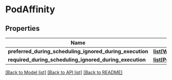 # PodAffinity

## Properties
Name | Type | Description | Notes
------------ | ------------- | ------------- | -------------
**preferred_during_scheduling_ignored_during_execution** | [**list[WeightedPodAffinityTerm]**](WeightedPodAffinityTerm.md) |  | [optional] 
**required_during_scheduling_ignored_during_execution** | [**list[PodAffinityTerm]**](PodAffinityTerm.md) |  | [optional] 

[[Back to Model list]](../README.md#documentation-for-models) [[Back to API list]](../README.md#documentation-for-api-endpoints) [[Back to README]](../README.md)


